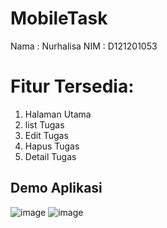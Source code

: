 # MobileTask
Nama : Nurhalisa
NIM : D121201053

# Fitur Tersedia:
1. Halaman Utama
2. list Tugas
3. Edit Tugas
4. Hapus Tugas
5. Detail Tugas

## Demo Aplikasi
![image](https://user-images.githubusercontent.com/85986542/207600870-d28d12a6-ead2-4df9-bce1-165827f77bd7.png)
![image](https://user-images.githubusercontent.com/85986542/207601084-2b040ac4-9854-4f21-bb31-5b6b450df4fe.png)

